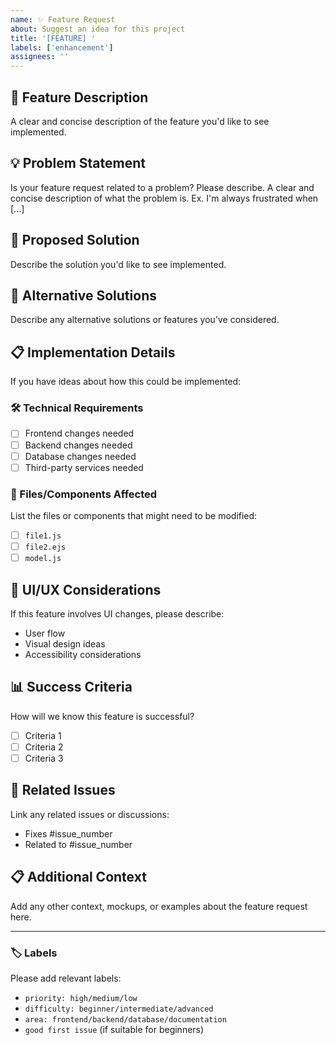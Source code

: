 ```yaml
---
name: ✨ Feature Request
about: Suggest an idea for this project
title: '[FEATURE] '
labels: ['enhancement']
assignees: ''
---
```


## 🚀 Feature Description
A clear and concise description of the feature you'd like to see implemented.

## 💡 Problem Statement
Is your feature request related to a problem? Please describe.
A clear and concise description of what the problem is. Ex. I'm always frustrated when [...]

## 🎯 Proposed Solution
Describe the solution you'd like to see implemented.

## 🔄 Alternative Solutions
Describe any alternative solutions or features you've considered.

## 📋 Implementation Details
If you have ideas about how this could be implemented:

### 🛠️ Technical Requirements
- [ ] Frontend changes needed
- [ ] Backend changes needed
- [ ] Database changes needed
- [ ] Third-party services needed

### 📂 Files/Components Affected
List the files or components that might need to be modified:
- [ ] `file1.js`
- [ ] `file2.ejs`
- [ ] `model.js`

## 🎨 UI/UX Considerations
If this feature involves UI changes, please describe:
- User flow
- Visual design ideas
- Accessibility considerations

## 📊 Success Criteria
How will we know this feature is successful?
- [ ] Criteria 1
- [ ] Criteria 2
- [ ] Criteria 3

## 🔗 Related Issues
Link any related issues or discussions:
- Fixes #issue_number
- Related to #issue_number

## 📋 Additional Context
Add any other context, mockups, or examples about the feature request here.

---

### 🏷️ Labels
Please add relevant labels:
- `priority: high/medium/low`
- `difficulty: beginner/intermediate/advanced`
- `area: frontend/backend/database/documentation`
- `good first issue` (if suitable for beginners)